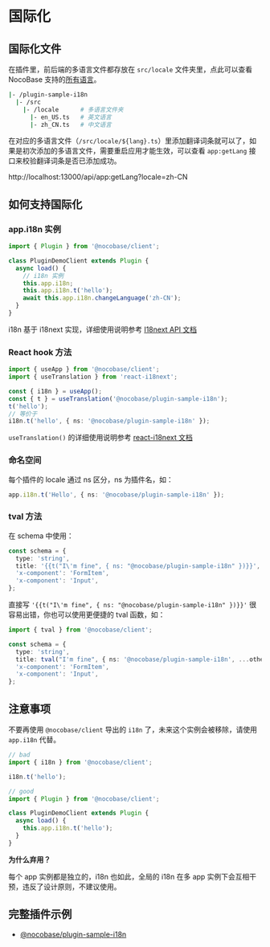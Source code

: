 # 国际化

## 国际化文件

在插件里，前后端的多语言文件都存放在 `src/locale` 文件夹里，点此可以查看 NocoBase 支持的[所有语言](#)。

```bash
|- /plugin-sample-i18n
  |- /src
    |- /locale      # 多语言文件夹
      |- en_US.ts   # 英文语言
      |- zh_CN.ts   # 中文语言
```

在对应的多语言文件（`/src/locale/${lang}.ts`）里添加翻译词条就可以了，如果是初次添加的多语言文件，需要重启应用才能生效，可以查看 `app:getLang` 接口来校验翻译词条是否已添加成功。

http://localhost:13000/api/app:getLang?locale=zh-CN

## 如何支持国际化

### app.i18n 实例

```ts
import { Plugin } from '@nocobase/client';

class PluginDemoClient extends Plugin {
  async load() {
    // i18n 实例
    this.app.i18n;
    this.app.i18n.t('hello');
    await this.app.i18n.changeLanguage('zh-CN');
  }
}
```

i18n 基于 i18next 实现，详细使用说明参考 [I18next API 文档](https://www.i18next.com/overview/api)

### React hook 方法

```ts
import { useApp } from '@nocobase/client';
import { useTranslation } from 'react-i18next';

const { i18n } = useApp();
const { t } = useTranslation('@nocobase/plugin-sample-i18n');
t('hello');
// 等价于
i18n.t('hello', { ns: '@nocobase/plugin-sample-i18n' });
```

`useTranslation()` 的详细使用说明参考 [react-i18next 文档](https://react.i18next.com/)

### 命名空间

每个插件的 locale 通过 ns 区分，ns 为插件名，如：

```ts
app.i18n.t('Hello', { ns: '@nocobase/plugin-sample-i18n' });
```

### tval 方法

在 schema 中使用：

```ts
const schema = {
  type: 'string',
  title: '{{t("I\'m fine", { ns: "@nocobase/plugin-sample-i18n" })}}',
  'x-component': 'FormItem',
  'x-component': 'Input',
};
```

直接写 `'{{t("I\'m fine", { ns: "@nocobase/plugin-sample-i18n" })}}'` 很容易出错，你也可以使用更便捷的 tval 函数，如：

```ts
import { tval } from '@nocobase/client';

const schema = {
  type: 'string',
  title: tval("I'm fine", { ns: '@nocobase/plugin-sample-i18n', ...others }),
  'x-component': 'FormItem',
  'x-component': 'Input',
};
```

## 注意事项

不要再使用 `@nocobase/client` 导出的 `i18n` 了，未来这个实例会被移除，请使用 `app.i18n` 代替。

```ts
// bad
import { i18n } from '@nocobase/client';

i18n.t('hello');

// good
import { Plugin } from '@nocobase/client';

class PluginDemoClient extends Plugin {
  async load() {
    this.app.i18n.t('hello');
  }
}
```

**为什么弃用？**

每个 app 实例都是独立的，i18n 也如此，全局的 i18n 在多 app 实例下会互相干预，违反了设计原则，不建议使用。

## 完整插件示例

- [@nocobase/plugin-sample-i18n](#)
